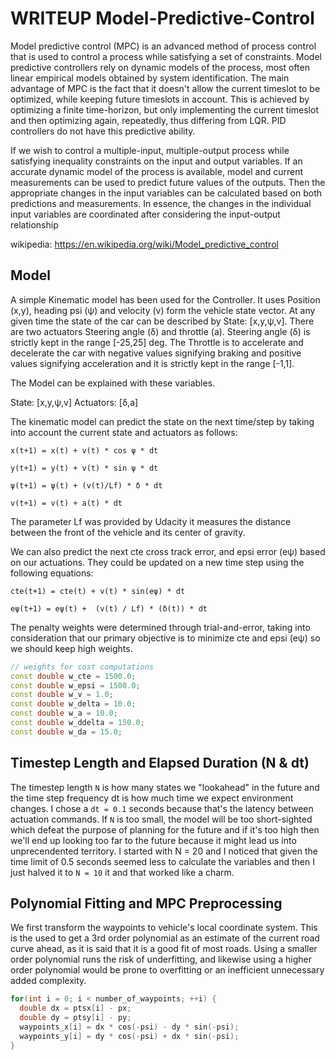# WRITEUP Model-Predictive-Control

Model predictive control (MPC) is an advanced method of process control that is used to control a process while satisfying a set of constraints. Model predictive controllers rely on dynamic models of the process, most often linear empirical models obtained by system identification. The main advantage of MPC is the fact that it doesn't allow the current timeslot to be optimized, while keeping future timeslots in account. This is achieved by optimizing a finite time-horizon, but only implementing the current timeslot and then optimizing again, repeatedly, thus differing from LQR. PID controllers do not have this predictive ability.

If we wish to control a multiple-input, multiple-output process while satisfying inequality constraints on the input and output variables. If an accurate dynamic model of the process is available, model and current measurements can be used to predict future values of the outputs. Then the appropriate changes in the input variables can be calculated based on both predictions and measurements. In essence, the changes in the individual input variables are coordinated after considering the input-output relationship

wikipedia: https://en.wikipedia.org/wiki/Model_predictive_control


## Model

A simple Kinematic model has been used for the Controller. It uses Position (x,y), heading psi (ψ) and velocity (v) form the vehicle state vector. At any given time the state of the car can be described by State: [x,y,ψ,v]. There are two actuators Steering angle (δ) and throttle (a). Steering angle (δ) is strictly kept in the range [-25,25] deg. The Throttle is to accelerate and decelerate the car with negative values signifying braking and positive values signifying acceleration and it is strictly kept in the range [-1,1].

The Model can be explained with these variables.

State: [x,y,ψ,v]
Actuators: [δ,a]

The kinematic model can predict the state on the next time/step by taking into account the current state and actuators as follows:

```
x(t+1) = x(t) + v(t) * cos ψ * dt

y(t+1) = y(t) + v(t) * sin ψ * dt

ψ(t+1) = ψ(t) + (v(t)/Lf) * δ * dt

v(t+1) = v(t) + a(t) * dt

```

The parameter Lf was provided by Udacity it measures the distance between the front of the vehicle and its center of gravity. 

We can also predict the next cte cross track error, and epsi error (eψ) based on our actuations. They could be updated on a new time step using the following equations:

```
cte(t+1) = cte(t) + v(t) * sin(eψ) * dt

eψ(t+1) = eψ(t) +  (v(t) / Lf) * (δ(t)) * dt
```

The penalty weights were determined through trial-and-error, taking into consideration that our primary objective is to minimize cte and epsi (eψ) so we should keep high weights.

```cpp
// weights for cost computations
const double w_cte = 1500.0;
const double w_epsi = 1500.0;
const double w_v = 1.0;
const double w_delta = 10.0;
const double w_a = 10.0;
const double w_ddelta = 150.0;
const double w_da = 15.0;
```


## Timestep Length and Elapsed Duration (N & dt)

The timestep length `N` is how many states we "lookahead" in the future and the time step frequency dt is how much time we expect environment changes. I chose a `dt = 0.1` seconds because that's the latency between actuation commands. If `N` is too small, the model will be too short-sighted which defeat the purpose of planning for the future and if it's too high then we'll end up looking too far to the future because it might lead us into unprecendented territory. I started with N = 20 and I noticed that given the time limit of 0.5 seconds seemed less to calculate the variables and then I just halved it to `N = 10` it and that worked like a charm.


## Polynomial Fitting and MPC Preprocessing


We first transform the waypoints to vehicle's local coordinate system. This is the used to get a 3rd order polynomial as an estimate of the current road curve ahead, as it is said that it is a good fit of most roads. Using a smaller order polynomial runs the risk of underfitting, and likewise using a higher order polynomial would be prone to overfitting or an inefficient unnecessary added complexity.

```cpp
for(int i = 0; i < number_of_waypoints; ++i) {
  double dx = ptsx[i] - px;
  double dy = ptsy[i] - py;
  waypoints_x[i] = dx * cos(-psi) - dy * sin(-psi);
  waypoints_y[i] = dy * cos(-psi) + dx * sin(-psi);
}
```